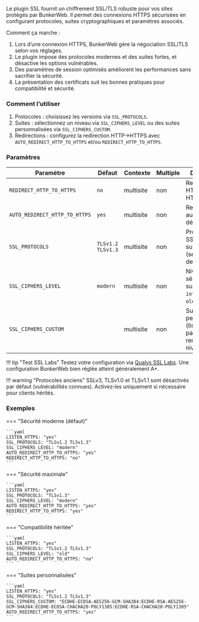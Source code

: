 Le plugin SSL fournit un chiffrement SSL/TLS robuste pour vos sites protégés par BunkerWeb. Il permet des connexions HTTPS sécurisées en configurant protocoles, suites cryptographiques et paramètres associés.

Comment ça marche :

1. Lors d’une connexion HTTPS, BunkerWeb gère la négociation SSL/TLS selon vos réglages.
2. Le plugin impose des protocoles modernes et des suites fortes, et désactive les options vulnérables.
3. Des paramètres de session optimisés améliorent les performances sans sacrifier la sécurité.
4. La présentation des certificats suit les bonnes pratiques pour compatibilité et sécurité.

### Comment l’utiliser

1. Protocoles : choisissez les versions via `SSL_PROTOCOLS`.
2. Suites : sélectionnez un niveau via `SSL_CIPHERS_LEVEL` ou des suites personnalisées via `SSL_CIPHERS_CUSTOM`.
3. Redirections : configurez la redirection HTTP→HTTPS avec `AUTO_REDIRECT_HTTP_TO_HTTPS` et/ou `REDIRECT_HTTP_TO_HTTPS`.

### Paramètres

| Paramètre                     | Défaut            | Contexte  | Multiple | Description                                                             |
| ----------------------------- | ----------------- | --------- | -------- | ----------------------------------------------------------------------- |
| `REDIRECT_HTTP_TO_HTTPS`      | `no`              | multisite | non      | Rediriger tout HTTP vers HTTPS.                                         |
| `AUTO_REDIRECT_HTTP_TO_HTTPS` | `yes`             | multisite | non      | Redirection auto si HTTPS détecté.                                      |
| `SSL_PROTOCOLS`               | `TLSv1.2 TLSv1.3` | multisite | non      | Protocoles SSL/TLS supportés (séparés par des espaces).                 |
| `SSL_CIPHERS_LEVEL`           | `modern`          | multisite | non      | Niveau de sécurité des suites (`modern`, `intermediate`, `old`).        |
| `SSL_CIPHERS_CUSTOM`          |                   | multisite | non      | Suites personnalisées (liste séparée par `:`) qui remplacent le niveau. |

!!! tip "Test SSL Labs"
Testez votre configuration via [Qualys SSL Labs](https://www.ssllabs.com/ssltest/). Une configuration BunkerWeb bien réglée atteint généralement A+.

!!! warning "Protocoles anciens"
SSLv3, TLSv1.0 et TLSv1.1 sont désactivés par défaut (vulnérabilités connues). Activez‑les uniquement si nécessaire pour clients hérités.

### Exemples

=== "Sécurité moderne (défaut)"

    ```yaml
    LISTEN_HTTPS: "yes"
    SSL_PROTOCOLS: "TLSv1.2 TLSv1.3"
    SSL_CIPHERS_LEVEL: "modern"
    AUTO_REDIRECT_HTTP_TO_HTTPS: "yes"
    REDIRECT_HTTP_TO_HTTPS: "no"
    ```

=== "Sécurité maximale"

    ```yaml
    LISTEN_HTTPS: "yes"
    SSL_PROTOCOLS: "TLSv1.3"
    SSL_CIPHERS_LEVEL: "modern"
    AUTO_REDIRECT_HTTP_TO_HTTPS: "yes"
    REDIRECT_HTTP_TO_HTTPS: "yes"
    ```

=== "Compatibilité héritée"

    ```yaml
    LISTEN_HTTPS: "yes"
    SSL_PROTOCOLS: "TLSv1.2 TLSv1.3"
    SSL_CIPHERS_LEVEL: "old"
    AUTO_REDIRECT_HTTP_TO_HTTPS: "no"
    ```

=== "Suites personnalisées"

    ```yaml
    LISTEN_HTTPS: "yes"
    SSL_PROTOCOLS: "TLSv1.2 TLSv1.3"
    SSL_CIPHERS_CUSTOM: "ECDHE-ECDSA-AES256-GCM-SHA384:ECDHE-RSA-AES256-GCM-SHA384:ECDHE-ECDSA-CHACHA20-POLY1305:ECDHE-RSA-CHACHA20-POLY1305"
    AUTO_REDIRECT_HTTP_TO_HTTPS: "yes"
    ```
